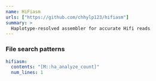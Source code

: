 ```yaml
---
name: HiFiasm
urls: ["https://github.com/chhylp123/hifiasm"]
summary: >
  Haplotype-resolved assembler for accurate Hifi reads
---
```


<!--
~~~~~ DO NOT EDIT ~~~~~
This file is autogenerated from the MultiQC module python docstring.
Do not edit the markdown, it will be overwritten.

File path for the source of this content: multiqc/modules/hifiasm/hifiasm.py
~~~~~~~~~~~~~~~~~~~~~~~
-->

### File search patterns

```yaml
hifiasm:
  contents: "[M::ha_analyze_count]"
  num_lines: 1
```
